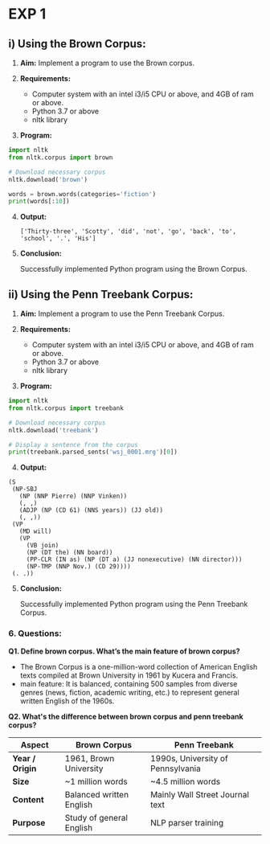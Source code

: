 # EXP 1
## i) Using the Brown Corpus:
1. **Aim:** Implement a program to use the Brown corpus.
   
2. **Requirements:**
    * Computer system with an intel i3/i5 CPU or above, and 4GB of ram or above.
    * Python 3.7 or above
    * nltk library
      
3. **Program:**
```python
import nltk
from nltk.corpus import brown

# Download necessary corpus
nltk.download('brown')

words = brown.words(categories='fiction')
print(words[:10])
```
4. **Output:**
   
   ```['Thirty-three', 'Scotty', 'did', 'not', 'go', 'back', 'to', 'school', '.', 'His']```
5. **Conclusion:**
   
   Successfully implemented Python program using the Brown Corpus.
   

## ii) Using the Penn Treebank Corpus:
1. **Aim:** Implement a program to use the Penn Treebank Corpus.
   
2. **Requirements:**
    * Computer system with an intel i3/i5 CPU or above, and 4GB of ram or above.
    * Python 3.7 or above
    * nltk library
      
3. **Program:**
```python
import nltk
from nltk.corpus import treebank

# Download necessary corpus
nltk.download('treebank')

# Display a sentence from the corpus
print(treebank.parsed_sents('wsj_0001.mrg')[0])
```
4. **Output:**
 ```
(S
  (NP-SBJ
    (NP (NNP Pierre) (NNP Vinken))
    (, ,)
    (ADJP (NP (CD 61) (NNS years)) (JJ old))
    (, ,))
  (VP
    (MD will)
    (VP
      (VB join)
      (NP (DT the) (NN board))
      (PP-CLR (IN as) (NP (DT a) (JJ nonexecutive) (NN director)))
      (NP-TMP (NNP Nov.) (CD 29))))
  (. .))
```
5. **Conclusion:**
   
   Successfully implemented Python program using the Penn Treebank Corpus.

### 6. Questions:
   
   **Q1. Define brown corpus. What’s the main feature of brown corpus?**
   
   * The Brown Corpus is a one-million-word collection of American English texts compiled at Brown University in 1961 by Kucera and Francis.  
   * main feature: It is balanced, containing 500 samples from diverse genres (news, fiction, academic writing, etc.) to represent general written English of the 1960s.
   
   **Q2. What's the difference between brown corpus and penn treebank corpus?**
   
   | **Aspect**        | **Brown Corpus**         | **Penn Treebank**                 |
| ----------------- | ------------------------ | --------------------------------- |
| **Year / Origin** | 1961, Brown University   | 1990s, University of Pennsylvania |
| **Size**          | ~1 million words         | ~4.5 million words                |
| **Content**       | Balanced written English | Mainly Wall Street Journal text   |
| **Purpose**       | Study of general English | NLP parser training               |
